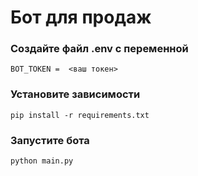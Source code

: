 # Бот для продаж

### Создайте файл .env с переменной 

 ``` BOT_TOKEN =  <ваш токен> ```

### Установите зависимости

 ``` pip install -r requirements.txt ```
 
### Запустите бота

 ``` python main.py ```